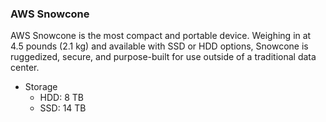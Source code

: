 ### AWS Snowcone

AWS Snowcone is the most compact and portable device. Weighing in at 4.5 pounds (2.1 kg) and available with SSD or HDD options, Snowcone is ruggedized, secure, and purpose-built for use outside of a traditional data center.

- Storage
	- HDD: 8 TB
	- SSD: 14 TB